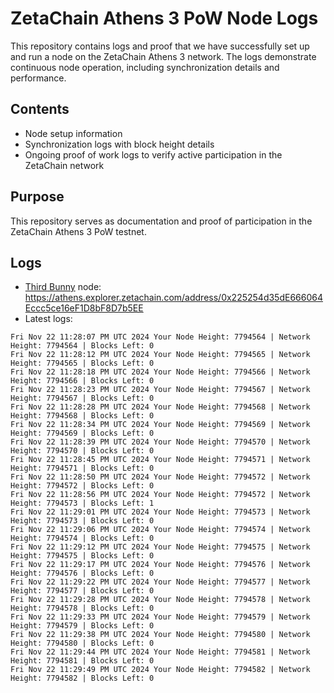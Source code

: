 # ZetaChain Athens 3 PoW Node Logs
This repository contains logs and proof that we have successfully set up and run a node on the ZetaChain Athens 3 network. The logs demonstrate continuous node operation, including synchronization details and performance.

## Contents
- Node setup information
- Synchronization logs with block height details
- Ongoing proof of work logs to verify active participation in the ZetaChain network

## Purpose
This repository serves as documentation and proof of participation in the ZetaChain Athens 3 PoW testnet.

## Logs

- [Third Bunny](https://thirdbunny.xyz/) node: https://athens.explorer.zetachain.com/address/0x225254d35dE666064Eccc5ce16eF1D8bF8D7b5EE
- Latest logs:
```
Fri Nov 22 11:28:07 PM UTC 2024 Your Node Height: 7794564 | Network Height: 7794564 | Blocks Left: 0
Fri Nov 22 11:28:12 PM UTC 2024 Your Node Height: 7794565 | Network Height: 7794565 | Blocks Left: 0
Fri Nov 22 11:28:18 PM UTC 2024 Your Node Height: 7794566 | Network Height: 7794566 | Blocks Left: 0
Fri Nov 22 11:28:23 PM UTC 2024 Your Node Height: 7794567 | Network Height: 7794567 | Blocks Left: 0
Fri Nov 22 11:28:28 PM UTC 2024 Your Node Height: 7794568 | Network Height: 7794568 | Blocks Left: 0
Fri Nov 22 11:28:34 PM UTC 2024 Your Node Height: 7794569 | Network Height: 7794569 | Blocks Left: 0
Fri Nov 22 11:28:39 PM UTC 2024 Your Node Height: 7794570 | Network Height: 7794570 | Blocks Left: 0
Fri Nov 22 11:28:45 PM UTC 2024 Your Node Height: 7794571 | Network Height: 7794571 | Blocks Left: 0
Fri Nov 22 11:28:50 PM UTC 2024 Your Node Height: 7794572 | Network Height: 7794572 | Blocks Left: 0
Fri Nov 22 11:28:56 PM UTC 2024 Your Node Height: 7794572 | Network Height: 7794573 | Blocks Left: 1
Fri Nov 22 11:29:01 PM UTC 2024 Your Node Height: 7794573 | Network Height: 7794573 | Blocks Left: 0
Fri Nov 22 11:29:06 PM UTC 2024 Your Node Height: 7794574 | Network Height: 7794574 | Blocks Left: 0
Fri Nov 22 11:29:12 PM UTC 2024 Your Node Height: 7794575 | Network Height: 7794575 | Blocks Left: 0
Fri Nov 22 11:29:17 PM UTC 2024 Your Node Height: 7794576 | Network Height: 7794576 | Blocks Left: 0
Fri Nov 22 11:29:22 PM UTC 2024 Your Node Height: 7794577 | Network Height: 7794577 | Blocks Left: 0
Fri Nov 22 11:29:28 PM UTC 2024 Your Node Height: 7794578 | Network Height: 7794578 | Blocks Left: 0
Fri Nov 22 11:29:33 PM UTC 2024 Your Node Height: 7794579 | Network Height: 7794579 | Blocks Left: 0
Fri Nov 22 11:29:38 PM UTC 2024 Your Node Height: 7794580 | Network Height: 7794580 | Blocks Left: 0
Fri Nov 22 11:29:44 PM UTC 2024 Your Node Height: 7794581 | Network Height: 7794581 | Blocks Left: 0
Fri Nov 22 11:29:49 PM UTC 2024 Your Node Height: 7794582 | Network Height: 7794582 | Blocks Left: 0
```
